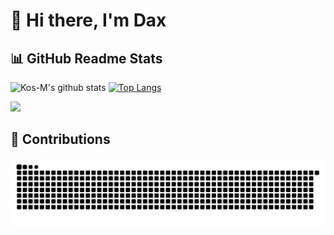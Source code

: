 # 👋 Hi there, I'm Dax

## 📊 GitHub Readme Stats

<div float="right"> 

![Kos-M's github stats](https://github-readme-stats.vercel.app/api?username=Dax233&show_icons=true&theme=gruvbox) 
[![Top Langs](https://github-readme-stats.vercel.app/api/top-langs/?username=Dax233&layout=compact&theme=gruvbox)](https://github.com/anuraghazra/github-readme-stats)
</div>

 ![](https://komarev.com/ghpvc/?username=Dax233&color=lightgrey)

## 🐍 Contributions

<picture>
  <source media="(prefers-color-scheme: dark)" srcset="https://raw.githubusercontent.com/Dax233/Dax233/output/github-contribution-grid-snake-dark.svg">
  <source media="(prefers-color-scheme: light)" srcset="https://raw.githubusercontent.com/Dax233/Dax233/output/github-contribution-grid-snake.svg">
  <img alt="github contribution grid snake animation" src="https://raw.githubusercontent.com/Dax233/Dax233/output/github-contribution-grid-snake.svg">
</picture>
<!--
**Dax233/Dax233** is a ✨ _special_ ✨ repository because its `README.md` (this file) appears on your GitHub profile.

Here are some ideas to get you started:

- 🔭 I’m currently working on ...
- 🌱 I’m currently learning ...
- 👯 I’m looking to collaborate on ...
- 🤔 I’m looking for help with ...
- 💬 Ask me about ...
- 📫 How to reach me: ...
- 😄 Pronouns: ...
- ⚡ Fun fact: ...
-->
